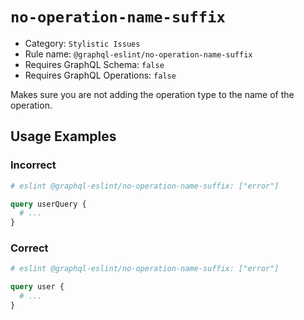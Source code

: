 # `no-operation-name-suffix`

- Category: `Stylistic Issues`
- Rule name: `@graphql-eslint/no-operation-name-suffix`
- Requires GraphQL Schema: `false`
- Requires GraphQL Operations: `false`

Makes sure you are not adding the operation type to the name of the operation.

## Usage Examples

### Incorrect

```graphql
# eslint @graphql-eslint/no-operation-name-suffix: ["error"]

query userQuery {
  # ...
}
```

### Correct

```graphql
# eslint @graphql-eslint/no-operation-name-suffix: ["error"]

query user {
  # ...
}
```